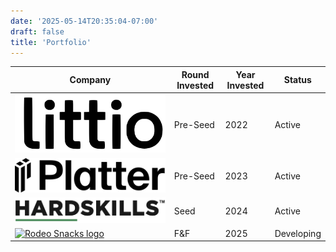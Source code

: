 ```yaml
---
date: '2025-05-14T20:35:04-07:00'
draft: false
title: 'Portfolio'
---
```


<div class="portfolio-table-wrapper">
  <table class="portfolio-table">
    <thead>
      <tr>
        <th scope="col">Company</th>
        <th scope="col">Round Invested</th>
        <th scope="col">Year Invested</th>
        <th scope="col">Status</th>
      </tr>
    </thead>
    <tbody>
      <tr>
        <td class="logo-cell" data-label="Company">
          <a class="company-link" href="https://www.littio.co" target="_blank" rel="noopener noreferrer">
            <img class="company-logo" src="/images/littio.png" alt="Littio logo">
          </a>
        </td>
        <td data-label="Round Invested">Pre-Seed</td>
        <td data-label="Year Invested">2022</td>
        <td data-label="Status">Active</td>
      </tr>
      <tr>
        <td class="logo-cell" data-label="Company">
          <a class="company-link" href="https://www.platter.com" target="_blank" rel="noopener noreferrer">
            <img class="company-logo" src="/images/platter.svg" alt="Platter logo">
          </a>
        </td>
        <td data-label="Round Invested">Pre-Seed</td>
        <td data-label="Year Invested">2023</td>
        <td data-label="Status">Active</td>
      </tr>
      <tr>
        <td class="logo-cell" data-label="Company">
          <a class="company-link" href="https://www.hardskills.com" target="_blank" rel="noopener noreferrer">
            <img class="company-logo" src="/images/Hardskills.png" alt="Hardskills logo">
          </a>
        </td>
        <td data-label="Round Invested">Seed</td>
        <td data-label="Year Invested">2024</td>
        <td data-label="Status">Active</td>
      </tr>
      <tr>
        <td class="logo-cell" data-label="Company">
          <a class="company-link" href="https://www.rodeosnacks.com" target="_blank" rel="noopener noreferrer">
            <img class="company-logo" src="/images/rodeo_logo.png" alt="Rodeo Snacks logo">
          </a>
        </td>
        <td data-label="Round Invested">F&F</td>
        <td data-label="Year Invested">2025</td>
        <td data-label="Status">Developing</td>
      </tr>
    </tbody>
  </table>
</div>
